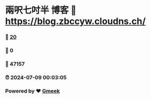 # 兩呎七吋半 博客 :link: https://blog.zbccyw.cloudns.ch/ 
### :page_facing_up: [20](https://blog.zbccyw.cloudns.ch//tag.html) 
### :speech_balloon: 0 
### :hibiscus: 47157 
### :alarm_clock: 2024-07-09 00:03:05 
### Powered by :heart: [Gmeek](https://github.com/Meekdai/Gmeek)
